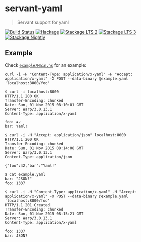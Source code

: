 # servant-yaml

> Servant support for yaml

[![Build Status](https://travis-ci.org/phadej/servant-yaml.svg?branch=master)](https://travis-ci.org/phadej/servant-yaml)
[![Hackage](https://img.shields.io/hackage/v/servant-yaml.svg)](http://hackage.haskell.org/package/servant-yaml)
[![Stackage LTS 2](http://stackage.org/package/servant-yaml/badge/lts-2)](http://stackage.org/lts-2/package/servant-yaml)
[![Stackage LTS 3](http://stackage.org/package/servant-yaml/badge/lts-3)](http://stackage.org/lts-3/package/servant-yaml)
[![Stackage Nightly](http://stackage.org/package/servant-yaml/badge/nightly)](http://stackage.org/nightly/package/servant-yaml)

## Example

Check [`example/Main.hs`](https://github.com/phadej/servant-yaml/blob/master/example/Main.hs) for an example:

```
curl -i -H "Content-Type: application/x-yaml" -H "Accept: application/x-yaml" -X POST --data-binary @example.yaml 'localhost:8000/foo'

$ curl -i localhost:8000
HTTP/1.1 200 OK
Transfer-Encoding: chunked
Date: Sun, 01 Nov 2015 08:10:01 GMT
Server: Warp/3.0.13.1
Content-Type: application/x-yaml

foo: 42
bar: Yaml!

$ curl -i -H "Accept: application/json" localhost:8000
HTTP/1.1 200 OK
Transfer-Encoding: chunked
Date: Sun, 01 Nov 2015 08:14:08 GMT
Server: Warp/3.0.13.1
Content-Type: application/json

{"foo":42,"bar":"Yaml!"

$ cat example.yaml
bar: "JSON?"
foo: 1337

$ curl -i -H "Content-Type: application/x-yaml" -H "Accept: application/x-yaml" -X POST --data-binary @example.yaml 'localhost:8000/foo'
HTTP/1.1 201 Created
Transfer-Encoding: chunked
Date: Sun, 01 Nov 2015 08:15:21 GMT
Server: Warp/3.0.13.1
Content-Type: application/x-yaml

foo: 1337
bar: JSON?
```
